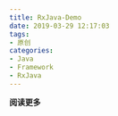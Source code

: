 ```yaml
---
title: RxJava-Demo
date: 2019-03-29 12:17:03
tags: 
- 原创
categories: 
- Java
- Framework
- RxJava
---
```


**阅读更多**

<!--more-->
